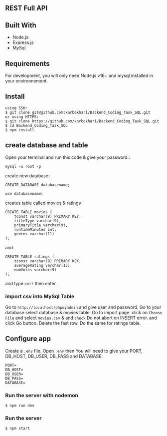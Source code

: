 ## REST Full API

## Built With
* Node.js
* Express.js
* MySql


## Requirements

For development, you will only need Node.js v16+ and mysql installed in your environnement.


## Install 
    using SSH:
    $ git clone git@github.com:knrbokhari/Backend_Coding_Task_SQL.git
    or using HTTPS:
    $ git clone https://github.com/knrbokhari/Backend_Coding_Task_SQL.git
    $ cd Backend_Coding_Task_SQL
    $ npm install


## create database and table
Open your terminal and run this code & give your password.:
```
mysql -u root -p
```

create new database:

```
CREATE DATABASE databasename;
```
```
use databasename;
```
creates table called movies & ratings

```
CREATE TABLE movies (
    tconst varchar(9) PRIMARY KEY,
    titleType varchar(9),
    primaryTitle varchar(9),
    runtimeMinutes int,
    genres varchar(11)
);
```
and
```
CREATE TABLE ratings (
    tconst varchar(9) PRIMARY KEY,
    averageRating varchar(13),
    numVotes varchar(9)
);
```
and type `exit` then enter.

### import csv into MySql Table
Go to `http://localhost/phpmyadmin` and give user and password. Go to your database select database & movies table. Go to import page. click on `Choose File` and select `movies.csv` & and `check` Do not abort on INSERT error. and click Go button. Delete the fast row. Do the same for ratings table.

## Configure app
Create a `.env` file. Open `.env` then You will need to give your PORT, DB_HOST, DB_USER, DB_PASS and DATABASE:

```
PORT=
DB_HOST=
DB_USER=
DB_PASS=
DATABASE= 
```
### Run the server with nodemon
    $ npm run dev
### Run the server 
    $ npm start